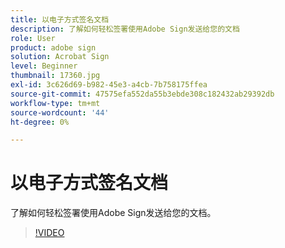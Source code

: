 ```yaml
---
title: 以电子方式签名文档
description: 了解如何轻松签署使用Adobe Sign发送给您的文档
role: User
product: adobe sign
solution: Acrobat Sign
level: Beginner
thumbnail: 17360.jpg
exl-id: 3c626d69-b982-45e3-a4cb-7b758175ffea
source-git-commit: 47575efa552da55b3ebde308c182432ab29392db
workflow-type: tm+mt
source-wordcount: '44'
ht-degree: 0%

---
```


# 以电子方式签名文档

了解如何轻松签署使用Adobe Sign发送给您的文档。

>[!VIDEO](https://video.tv.adobe.com/v/17360?hidetitle=true)
